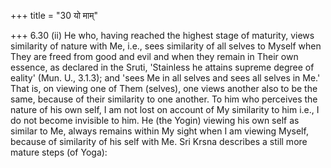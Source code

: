 +++
title = "30 यो माम्"

+++
6.30 (ii) He who, having reached the highest stage of maturity, views
similarity of nature with Me, i.e., sees similarity of all selves to
Myself when They are freed from good and evil and when they remain in
Their own essence, as declared in the Sruti, 'Stainless he attains
supreme degree of eality' (Mun. U., 3.1.3); and 'sees Me in all selves
and sees all selves in Me.' That is, on viewing one of Them (selves),
one views another also to be the same, because of their similarity to
one another. To him who perceives the nature of his own self, I am not
lost on account of My similarity to him i.e., I do not become invisible
to him. He (the Yogin) viewing his own self as similar to Me, always
remains within My sight when I am viewing Myself, because of similarity
of his self with Me. Sri Krsna describes a still more mature steps (of
Yoga):
